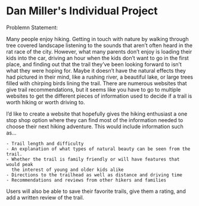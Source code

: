 # Dan Miller's Individual Project

Problemn Statement: 

Many people enjoy hiking.  Getting in touch with nature by walking through 
tree covered landscape listening to the sounds that aren’t often heard in 
the rat race of the city.  However, what many parents don’t enjoy is loading 
their kids into the car, driving an hour when the kids don’t want to go in 
the first place, and finding out that the trail they’ve been looking forward 
to isn’t what they were hoping for.  Maybe it doesn’t have the natural effects 
they had pictured in their mind, like a rushing river, a beautiful lake, or 
large trees filled with chirping birds lining the trail.  There are numerous 
websites that give trail recommendations, but it seems like you have to go 
to multiple websites to get the different pieces of information used to decide 
if a trail is worth hiking or worth driving to.   

I’d like to create a website that hopefully gives the hiking enthusiast a one 
stop shop option where they can find most of the information needed to choose 
their next hiking adventure.  This would include information such as... 
    
    - Trail length and difficulty  
    - An explanation of what types of natural beauty can be seen from the trail.  
    - Whether the trail is family friendly or will have features that would peak 
      the interest of young and older kids alike
    - Directions to the trailhead as well as distance and driving time  
    - Recommendations and reviews from other hikers and families  
    
Users will also be able to save their favorite trails, give them a rating, and add a written 
review of the trail.  
